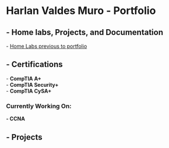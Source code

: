 <h1>Harlan Valdes Muro - Portfolio</h1>
<h2> - Home labs, Projects, and Documentation </h2>
- <a href="Previous" target="_blank"> Home Labs previous to portfolio</a>
<h2> - Certifications </h2>
- <b>CompTIA A+</b> <br>
- <b>CompTIA Security+</b> <br>
- <b>CompTIA CySA+</b> <br>
<h3>Currently Working On:</h3>
<b>- CCNA</b>
<h2>- Projects</h2>

<!-- <a href="#" onClick="MyWindow=window.open('http://www.google.com','MyWindow','width=600,height=300'); return false;">Test</a> -->
